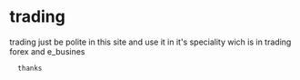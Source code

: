 trading
=======
trading
   just be polite in this site
    and use it in it's speciality
      wich is in trading forex and e_busines
      
      
      thanks
